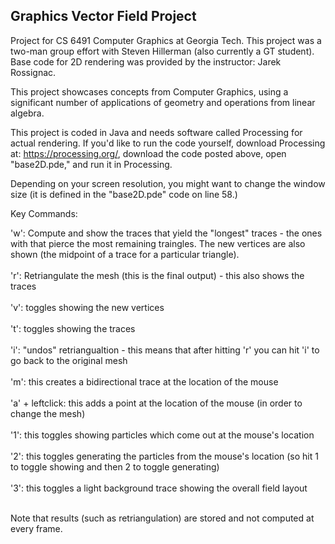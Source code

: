 ## Graphics Vector Field Project
Project for CS 6491 Computer Graphics at Georgia Tech. This project was a two-man group effort with Steven Hillerman (also currently a GT student). Base code for 2D rendering was provided by the instructor: Jarek Rossignac.

This project showcases concepts from Computer Graphics, using a significant number of applications of geometry and operations from linear algebra.

This project is coded in Java and needs software called Processing for actual rendering. If you'd like to run the code yourself, download Processing at: https://processing.org/, download the code posted above, open "base2D.pde," and run it in Processing.

Depending on your screen resolution, you might want to change the window size (it is defined in the "base2D.pde" code on line 58.)

Key Commands:

'w': Compute and show the traces that yield the "longest" traces - the ones with that pierce the 
	most remaining traingles. The new vertices are also shown (the midpoint of a trace for a 
	particular triangle).
	<br><br>
'r': Retriangulate the mesh (this is the final output) - this also shows the traces
<br><br>
'v': toggles showing the new vertices
<br><br>
't': toggles showing the traces
<br><br>
'i': "undos" retriangualtion - this means that after hitting 'r' you can hit 'i' to go back to 
	the original mesh
	<br><br>
'm': this creates a bidirectional trace at the location of the mouse
<br><br>
'a' + leftclick: this adds a point at the location of the mouse (in order to change the mesh)
<br><br>
'1': this toggles showing particles which come out at the mouse's location
<br><br>
'2': this toggles generating the particles from the mouse's location (so hit 1 to toggle showing
	and then 2 to toggle generating)
	<br><br>
'3': this toggles a light background trace showing the overall field layout
<br><br>

Note that results (such as retriangulation) are stored and not computed at every frame.
